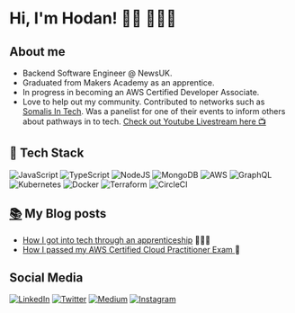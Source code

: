 # Hi, I'm Hodan! 👋🏾 👩🏾‍💻

## About me 
- Backend Software Engineer @ NewsUK.
- Graduated from Makers Academy as an apprentice. 
- In progress in becoming an  AWS Certified  Developer Associate.
- Love to help out my community. Contributed to networks such as <a href="https://www.somalisintech.com/">Somalis In Tech</a>. Was a panelist for one of their events to inform others about pathways in to tech. [Check out Youtube Livestream here 📺](https://www.youtube.com/watch?v=exT9C3NUEIM&list=PLdRG09BrdDbJEtKhnsb7ofT8YExlNXrh7&index=3)
## 🥞 Tech Stack
![JavaScript](https://img.shields.io/badge/javascript-%23323330.svg?style=for-the-badge&logo=javascript&logoColor=%23F7DF1E)
![TypeScript](https://img.shields.io/badge/typescript-%23007ACC.svg?style=for-the-badge&logo=typescript&logoColor=white)
![NodeJS](https://img.shields.io/badge/node.js-6DA55F?style=for-the-badge&logo=node.js&logoColor=white)
![MongoDB](https://img.shields.io/badge/MongoDB-%234ea94b.svg?style=for-the-badge&logo=mongodb&logoColor=white)
![AWS](https://img.shields.io/badge/AWS-%23FF9900.svg?style=for-the-badge&logo=amazon-aws&logoColor=white)
![GraphQL](https://img.shields.io/badge/-GraphQL-E10098?style=for-the-badge&logo=graphql&logoColor=white)
![Kubernetes](https://img.shields.io/badge/kubernetes-%23326ce5.svg?style=for-the-badge&logo=kubernetes&logoColor=white)
![Docker](https://img.shields.io/badge/docker-%230db7ed.svg?style=for-the-badge&logo=docker&logoColor=white)
![Terraform](https://img.shields.io/badge/terraform-%235835CC.svg?style=for-the-badge&logo=terraform&logoColor=white)
![CircleCI](https://img.shields.io/badge/circle%20ci-%23161616.svg?style=for-the-badge&logo=circleci&logoColor=white)

## <a href="https://hodantech.medium.com/">📚</a> My Blog posts
- <a href="https://hodantech.medium.com/my-junior-software-engineer-journey-with-makers-4b497e8f031b">How I got into tech through an apprenticeship</a> 👩🏾‍🎓
- <a href="https://hodantech.medium.com/how-i-passed-aws-certified-cloud-practitioner-exam-859104876751"> How I passed my AWS Certified Cloud Practitioner Exam </a> 🧐

## Social Media
<a href="https://www.linkedin.com/in/hodan-ahmed/">![LinkedIn](https://img.shields.io/badge/linkedin-%230077B5.svg?style=for-the-badge&logo=linkedin&logoColor=white)</a>
<a href="https://www.twitter.com/hodantech">![Twitter](https://img.shields.io/badge/Twitter-%231DA1F2.svg?style=for-the-badge&logo=Twitter&logoColor=white)</a>
<a href="https://www.hodantech.medium.com/">![Medium](https://img.shields.io/badge/Medium-12100E?style=for-the-badge&logo=medium&logoColor=white)</a>
<a href="https://www.instagram.com/hodantech/">![Instagram](https://img.shields.io/badge/Instagram-%23E4405F.svg?style=for-the-badge&logo=Instagram&logoColor=white)</a>
